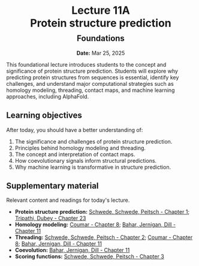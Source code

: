 <h1 style="margin-bottom: 0.4em; text-align: center;">
    <b>Lecture 11A</b><br>
    Protein structure prediction
</h1>
<h2 style="margin-top: 0.0em; text-align: center;">
    Foundations
</h2>
<p style="text-align: center;">
    <b>Date:</b> Mar 25, 2025
</p>

This foundational lecture introduces students to the concept and significance of protein structure prediction. Students will explore why predicting protein structures from sequences is essential, identify key challenges, and understand major computational strategies such as homology modeling, threading, contact maps, and machine learning approaches, including AlphaFold.

## Learning objectives

After today, you should have a better understanding of:

1.  The significance and challenges of protein structure prediction.
2.  Principles behind homology modeling and threading.
3.  The concept and interpretation of contact maps.
4.  How coevolutionary signals inform structural predictions.
5.  Why machine learning is transformative in structure prediction.

## Supplementary material

Relevant content and readings for today's lecture.

-   **Protein structure prediction:** [Schwede, Schwede, Peitsch - Chapter 1](https://canvas.pitt.edu/files/20161956); [Tripathi, Dubey - Chapter 23](https://canvas.pitt.edu/files/20161959)
-   **Homology modeling:** [Coumar - Chapter 8](https://canvas.pitt.edu/files/20161955); [Bahar, Jernigan, Dill - Chapter 11](https://canvas.pitt.edu/files/20161954)
-   **Threading:** [Schwede, Schwede, Peitsch - Chapter 2](https://canvas.pitt.edu/files/20161957); [Coumar - Chapter 8](https://canvas.pitt.edu/files/20161955); [Bahar, Jernigan, Dill - Chapter 11](https://canvas.pitt.edu/files/20161954)
-   **Coevolution:** [Bahar, Jernigan, Dill - Chapter 11](https://canvas.pitt.edu/files/20161954)
-   **Scoring functions:** [Schwede, Schwede, Peitsch - Chapter 3](https://canvas.pitt.edu/files/20161958)

<!-- ## Presentation

-   **View:** [slides.com/aalexmmaldonado/biosc1540-l11a](https://slides.com/aalexmmaldonado/biosc1540-l11a)
-   **Live link:** [slides.com/d/nZdKKIA/live](https://slides.com/d/nZdKKIA/live)
-   **Download:** [biosc1540-l11a.pdf](/lectures/11A/biosc1540-l11a.pdf)

<iframe src="https://slides.com/aalexmmaldonado/biosc1540-l11a/embed?byline=hidden&share=hidden" width="100%" height="600" title="BIOSC 1540: Lecture 11A" scrolling="no" frameborder="0" webkitallowfullscreen mozallowfullscreen allowfullscreen></iframe>

Why Predict Protein Structures?

    Biological significance and practical applications.

Challenges in Structure Prediction

    Complexity, limitations, and accuracy issues.

Homology Modeling

    Conceptual overview and practical relevance.

Threading (Fold Recognition)

    When and why threading is preferred.

Contact Maps and Coevolution

    How contacts inform structure predictions.

Machine Learning in Structure Prediction

    AlphaFold’s approach and impact.

-->

